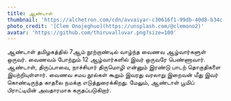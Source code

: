```yaml
---
title: ஆண்டாள்
thumbnail: 'https://alchetron.com/cdn/avvaiyar-c30616f1-99db-40d8-b34c-53a8ad7e053-resize-750.png'
photo_credit: '[Clem Onojeghuo](https://unsplash.com/@clemono2)'
avatar: 'https://github.com/thiruvalluvar.png?size=100'
---
```

ஆண்டாள் தமிழகத்தில் 7ஆம் நூற்றாண்டில் வாழ்ந்த வைணவ ஆழ்வார்களுள் ஒருவர். வைணவம் போற்றும் 12 ஆழ்வார்களில் இவர் ஒருவரே பெண்ணாவார். ஆண்டாள், திருப்பாவை, நாச்சியார் திருமொழி என்னும் இரண்டு பாடற் தொகுதிகளை இயற்றியுள்ளார். வைணவ சமய நூல்கள் கூறும் இவரது வரலாறு இறைவன் மீது இவர் கொண்டிருந்த காதலை நமக்கு எடுத்துரைக்கிறது. மேலும், ஆண்டாள் பூமிப் பிராட்டியின் அவதாரமாக கருதப்படுகிறார்.